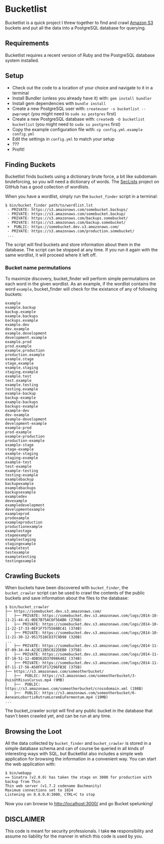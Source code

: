 # Bucketlist

Bucketlist is a quick project I threw together to find and crawl [Amazon S3] buckets and put all the data into a PostgreSQL database for querying.

## Requirements

Bucketlist requires a recent version of Ruby and the PostgreSQL database system installed.

## Setup

 * Check out the code to a location of your choice and navigate to it in a terminal
 * Install Bundler (unless you already have it) with: `gem install bundler`
 * Install gem dependencies with `bundle install`
 * Create a new PostgreSQL user with: `createuser -s bucketlist --pwprompt` (you might need to `sudo su postgres` first)
 * Create a new PostgreSQL database with: `createdb -O bucketlist bucketlist` (you might need to `sudo su postgres` first)
 * Copy the example configuration file with: `cp config.yml.example config.yml`
 * Edit the settings in `config.yml` to match your setup
 * ???
 * Profit!

## Finding Buckets

Bucketlist finds buckets using a dictionary brute force, a bit like subdomain bruteforcing, so you will need a dictionary of words. The [SecLists] project on GitHub has a good collection of wordlists.

When you have a wordlist, simply run the `bucket_finder` script in a terminal:

    $ bin/bucket_finder path/to/wordlist.lst
     - PRIVATE: https://s3.amazonaws.com/somebucket.backups/
     - PRIVATE: https://s3.amazonaws.com/somebucket.backup/
     - PRIVATE: https://s3.amazonaws.com/backups.somebucket/
     - PRIVATE: https://s3.amazonaws.com/backup.somebucket/
     +  PUBLIC: https://somebucket.dev.s3.amazonaws.com/
     - PRIVATE: https://s3.amazonaws.com/production.somebucket/
     ...

The script will find buckets and store information about them in the database. The script can be stopped at any time. If you run it again with the same wordlist, it will proceed where it left off.

### Bucket name permutations

To maximize discovery, bucket_finder will perform simple permutations on each word in the given wordlist. As an example, if the wordlist contains the word `example`, bucket_finder will check for the existance of any of following buckets:

```
example
example.backup
backup.example
example.backups
backups.example
example.dev
dev.example
example.development
development.example
example.prod
prod.example
example.production
production.example
example.stage
stage.example
example.staging
staging.example
example.test
test.example
example.testing
testing.example
example-backup
backup-example
example-backups
backups-example
example-dev
dev-example
example-development
development-example
example-prod
prod-example
example-production
production-example
example-stage
stage-example
example-staging
staging-example
example-test
test-example
example-testing
testing-example
examplebackup
backupexample
examplebackups
backupsexample
exampledev
devexample
exampledevelopment
developmentexample
exampleprod
prodexample
exampleproduction
productionexample
examplestage
stageexample
examplestaging
stagingexample
exampletest
testexample
exampletesting
testingexample
```

## Crawling Buckets

When buckets have been discovered with `bucket_finder`, the `bucket_crawler` script can be used to crawl the contents of the public buckets and save information about the files to the database:

    $ bin/bucket_crawler
    ├── https://somebucket.dev.s3.amazonaws.com/
    │   ├── PRIVATE: https://somebucket.dev.s3.amazonaws.com/logs/2014-10-11-21-44-41-0DE7B75AC6F56AB6 (276B)
    │   ├── PRIVATE: https://somebucket.dev.s3.amazonaws.com/logs/2014-10-11-22-17-33-0EF1F7575568BC41 (374B)
    │   ├── PRIVATE: https://somebucket.dev.s3.amazonaws.com/logs/2014-10-11-21-30-12-9517510CD37C9D98 (320B)
    ...
    │   ├── PRIVATE: https://somebucket.dev.s3.amazonaws.com/logs/2014-11-07-09-34-44-A23E12B5C822DEB0 (375B)
    │   ├── PRIVATE: https://somebucket.dev.s3.amazonaws.com/logs/2014-11-07-10-51-12-4DB562D370986482 (374B)
    │   ├── PRIVATE: https://somebucket.dev.s3.amazonaws.com/logs/2014-11-07-11-17-56-A58FF2F17296FB3E (375B)
    ├── https://s3.amazonaws.com/someotherbucket/
    │   ├──  PUBLIC: https://s3.amazonaws.com/someotherbucket/3-DuisUtRisusCursus.mp4 (9MB)
    │   ├──  PUBLIC: https://s3.amazonaws.com/someotherbucket/crossdomain.xml (198B)
    │   ├──  PUBLIC: https://s3.amazonaws.com/someotherbucket/6-AeneanLobortisRutrumLoremEuFermentum.mp4 (19MB)
    ...

 The bucket_crawler script will find any public bucket in the database that hasn't been crawled yet, and can be run at any time.

## Browsing the Loot

All the data collected by `bucket_finder` and `bucket_crawler` is stored in a simple database schema and can of course be queried in all kinds of interesting ways with SQL, but Bucketlist also includes a simple web application for browsing the information in a convenient way. You can start the web application with:

    $ bin/webapp
    == Sinatra (v2.0.0) has taken the stage on 3000 for production with backup from Thin
    Thin web server (v1.7.2 codename Bachmanity)
    Maximum connections set to 1024
    Listening on 0.0.0.0:3000, CTRL+C to stop

Now you can browse to [http://localhost:3000/](http://localhost:3000/) and go Bucket spelunking!

## DISCLAIMER

This code is meant for security professionals. I take **no** responsibility and assume no liability for the manner in which this code is used by you.

[Amazon S3]: https://aws.amazon.com/s3/
[SecLists]: https://github.com/danielmiessler/SecLists
